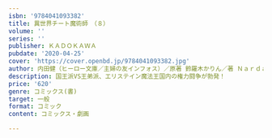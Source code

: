 ```yaml
---
isbn: '9784041093382'
title: 異世界チート魔術師　（８）
volume: ''
series: ''
publisher: ＫＡＤＯＫＡＷＡ
pubdate: '2020-04-25'
cover: 'https://cover.openbd.jp/9784041093382.jpg'
author: 内田健（ヒーロー文庫／主婦の友インフォス）／原著 鈴羅木かりん／著 Ｎａｒｄａｃｋ／企画
description: 国王派VS王弟派、エリステイン魔法王国内の権力闘争が勃発！
price: '620'
genre: コミックス(書)
target: 一般
format: コミック
content: コミックス・劇画

---
```

